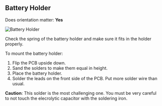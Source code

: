 ## Battery Holder

Does orientation matter: **Yes**

![Battery Holder](https://github.com/tinusaur/guides/blob/master/docs/images/Battery-holder.jpg)

Check the spring of the battery holder and make sure it fits in the holder properly.

To mount the battery holder:

1. Flip the PCB upside down.
2. Sand the solders to make them equal in hеight.
3. Place the battery holder.
4. Solder the leads on the front side of the PCB. Put more solder wire than usual.


**Caution**: This solder is the most challenging one. You must be very careful to not touch the elecrolytic capacitor with the soldering iron.
